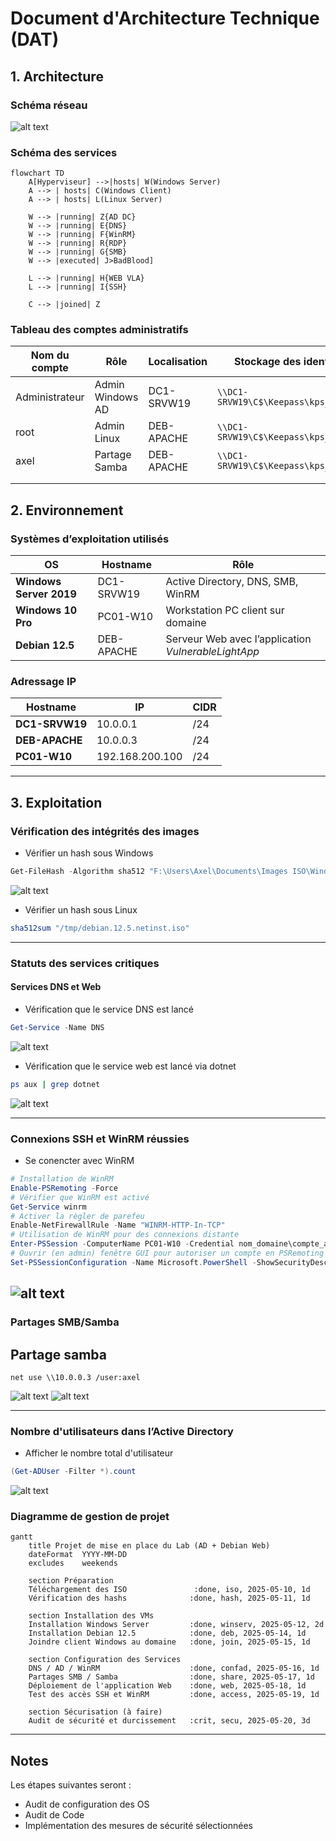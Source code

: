 
# Document d'Architecture Technique (DAT)

## 1. Architecture

### Schéma réseau

![alt text](<Lab_BadBlood.drawio.png>)


### Schéma des services

```mermaid
flowchart TD
    A[Hyperviseur] -->|hosts| W(Windows Server)
    A --> | hosts| C(Windows Client)
    A --> | hosts| L(Linux Server)

    W --> |running| Z{AD DC}
    W --> |running| E{DNS}
    W --> |running| F{WinRM}
    W --> |running| R{RDP}
    W --> |running| G{SMB} 
    W --> |executed| J>BadBlood] 

    L --> |running| H{WEB VLA}
    L --> |running| I{SSH}

    C --> |joined| Z
```



### Tableau des comptes administratifs

| Nom du compte        | Rôle              | Localisation   | Stockage des identifiants         |
|---------------------|------------------|----------------|---------------------------------------|
| Administrateur    | Admin Windows AD   | DC1-SRVW19     | `\\DC1-SRVW19\C$\Keepass\kps_base.kdbx`  |
| root                | Admin Linux        | DEB-APACHE     | `\\DC1-SRVW19\C$\Keepass\kps_base.kdbx`   |
|       axel           |  Partage Samba   |  DEB-APACHE   |   `\\DC1-SRVW19\C$\Keepass\kps_base.kdbx`  |
|                     |                     |               |                                           |
|                      |                       |                 |                                          


## 2. Environnement

### Systèmes d’exploitation utilisés
|        OS                 | Hostname   |            Rôle                              |
|--------------------------|------------|---------------------------------------------------|                
| **Windows Server 2019**  | DC1-SRVW19 | Active Directory, DNS, SMB, WinRM                | 
|  **Windows 10 Pro**       | PC01-W10   | Workstation PC client sur domaine                 | 
|  **Debian 12.5**         | DEB-APACHE | Serveur Web avec l’application _VulnerableLightApp_ | 

### Adressage IP

|        Hostname          |   IP        |  CIDR   |
|------------------------|--------------|---------|               
| **DC1-SRVW19**          | 10.0.0.1         | /24 |
|   **DEB-APACHE**        | 10.0.0.3        | /24 |
|  **PC01-W10**         | 192.168.200.100    |  /24 |

---

## 3. Exploitation

### Vérification des intégrités des images

* Vérifier un hash sous Windows
```powershell
Get-FileHash -Algorithm sha512 "F:\Users\Axel\Documents\Images ISO\Windows\Win 11\Win11_24H2_French_x64.iso"
```
![alt text](<File_Hash.png>)

* Vérifier un hash sous Linux
```bash
sha512sum "/tmp/debian.12.5.netinst.iso"
```
---

### Statuts des services critiques

#### Services DNS et Web

* Vérification que le service DNS est lancé 
```powershell
Get-Service -Name DNS
```
![alt text](<Check_DNS_Service.png>)
* Vérification que le service web est lancé via dotnet
```bash
ps aux | grep dotnet
```
![alt text](<Vérif_dotnet.png>)

---

### Connexions SSH et WinRM réussies

* Se conencter avec WinRM
```powershell
# Installation de WinRM
Enable-PSRemoting -Force
# Vérifier que WinRM est activé
Get-Service winrm
# Activer la règler de parefeu
Enable-NetFirewallRule -Name "WINRM-HTTP-In-TCP"
# Utilisation de WinRM pour des connexions distante
Enter-PSSession -ComputerName PC01-W10 -Credential nom_domaine\compte_admin
# Ouvrir (en admin) fenêtre GUI pour autoriser un compte en PSRemoting
Set-PSSessionConfiguration -Name Microsoft.PowerShell -ShowSecurityDescriptorUI
```
![alt text](<winrm_whoami.png>)
---

### Partages SMB/Samba

## Partage samba

```batch
net use \\10.0.0.3 /user:axel
```
![alt text](<Vérif_partage_samba.png>)
![alt text](<Partage_samba.png>)

---

### Nombre d'utilisateurs dans l’Active Directory

* Afficher le nombre total d'utilisateur
```powershell
(Get-ADUser -Filter *).count
```
![alt text](<Nombre_User_AD.png>)


### Diagramme de gestion de projet

```mermaid
gantt
    title Projet de mise en place du Lab (AD + Debian Web)
    dateFormat  YYYY-MM-DD
    excludes    weekends

    section Préparation
    Téléchargement des ISO               :done, iso, 2025-05-10, 1d
    Vérification des hashs              :done, hash, 2025-05-11, 1d

    section Installation des VMs
    Installation Windows Server         :done, winserv, 2025-05-12, 2d
    Installation Debian 12.5            :done, deb, 2025-05-14, 1d
    Joindre client Windows au domaine   :done, join, 2025-05-15, 1d

    section Configuration des Services
    DNS / AD / WinRM                    :done, confad, 2025-05-16, 1d
    Partages SMB / Samba                :done, share, 2025-05-17, 1d
    Déploiement de l'application Web    :done, web, 2025-05-18, 1d
    Test des accès SSH et WinRM         :done, access, 2025-05-19, 1d

    section Sécurisation (à faire)
    Audit de sécurité et durcissement   :crit, secu, 2025-05-20, 3d
```
---

## Notes

Les étapes suivantes seront :
- Audit de configuration des OS
- Audit de Code
- Implémentation des mesures de sécurité sélectionnées


